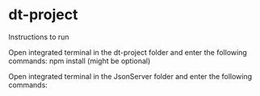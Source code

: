# dt-project

Instructions to run

Open integrated terminal in the dt-project folder and enter the following commands:
npm install (might be optional)

Open integrated terminal in the JsonServer folder and enter the following commands:
